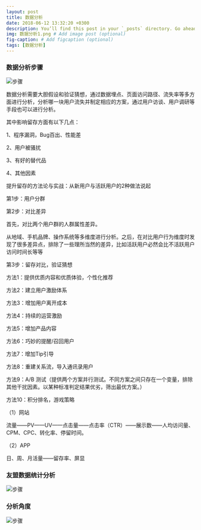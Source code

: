 ```yaml
---
layout: post
title: 数据分析
date: 2018-06-12 13:32:20 +0300
description: You’ll find this post in your `_posts` directory. Go ahead and edit it and re-build the site to see your changes. # Add post description (optional)
img: 数据分析1.png # Add image post (optional)
fig-caption: # Add figcaption (optional)
tags: [数据分析]
---
```



### 数据分析步骤

![步骤]({{site.baseurl}}/assets/img/数据分析.png)

数据分析需要大胆假设和验证猜想，通过数据埋点、页面访问路径、流失率等多方面进行分析，分析哪一块用户流失并制定相应的方案，通过用户访谈、用户调研等手段也可以进行分析。

其中影响留存方面有以下几点：

1、程序漏洞，Bug百出、性能差

2、用户被骚扰

3、有好的替代品

4、其他因素

提升留存的方法论与实战：从新用户与活跃用户的2种做法说起

第1步：用户分群


第2步：对比差异

首先，对比两个用户群的人群属性差异。

从地域、手机品牌、操作系统等多维度进行分析。之后，在对比用户行为维度时发现了很多差异点，排除了一些理所当然的差异，比如活跃用户必然会比不活跃用户访问时间长等等

第3步：留存对比，验证猜想

方法1：提供优质内容和优质体验，个性化推荐

方法2：建立用户激励体系

方法3：增加用户离开成本

方法4：持续的运营激励

方法5：增加产品内容

方法6：巧妙的提醒/召回用户

方法7：增加Tip引导

方法8：重建关系流，导入通讯录用户

方法9：A/B 测试（提供两个方案并行测试。不同方案之间只存在一个变量，排除其他干扰因素。以某种标准判定结果优劣，筛出最优方案。）

方法10：积分排名，游戏策略

（1）网站

流量——PV——UV——点击量——点击率（CTR）——展示数——人均访问量、CPM、CPC、转化率、停留时间。

（2）APP

日、周、月活量——留存率、屏显

### 友盟数据统计分析

![步骤]({{site.baseurl}}/assets/img/友盟数据分析.png)



### 分析角度

![步骤]({{site.baseurl}}/assets/img/纵切.jpg)




